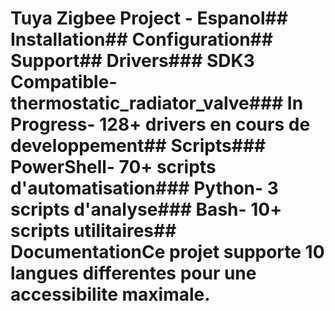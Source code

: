 # Tuya Zigbee Project - Espanol## Installation## Configuration## Support## Drivers### SDK3 Compatible- thermostatic_radiator_valve### In Progress- 128+ drivers en cours de developpement## Scripts### PowerShell- 70+ scripts d'automatisation### Python- 3 scripts d'analyse### Bash- 10+ scripts utilitaires## DocumentationCe projet supporte 10 langues differentes pour une accessibilite maximale.
